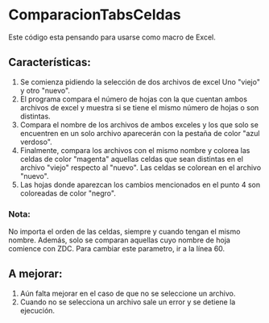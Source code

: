 # ComparacionTabsCeldas
Este código esta pensando para usarse como macro de Excel.

## Características:
1. Se comienza pidiendo la selección de dos archivos de excel Uno "viejo" y otro "nuevo". 
2. El programa compara el número de hojas con la que cuentan ambos archivos de excel y muestra si se tiene el mismo número de hojas o son distintas.
3. Compara el nombre de los archivos de ambos exceles y los que solo se encuentren en un solo archivo aparecerán con la pestaña de color "azul verdoso".
4. Finalmente, compara los archivos con el mismo nombre y colorea las celdas de color "magenta" aquellas celdas que sean distintas en el archivo "viejo" respecto al "nuevo". Las celdas se colorean en el archivo "nuevo".
5. Las hojas donde aparezcan los cambios mencionados en el punto 4 son coloreadas de color "negro".

### Nota:
No importa el orden de las celdas, siempre y cuando tengan el mismo nombre. Además, solo se comparan aquellas cuyo nombre de hoja comience con ZDC. 
Para cambiar este parametro, ir a la línea 60.

## A mejorar:
1. Aún falta mejorar en el caso de que no se seleccione un archivo.
2. Cuando no se selecciona un archivo sale un error y se detiene la ejecución.
